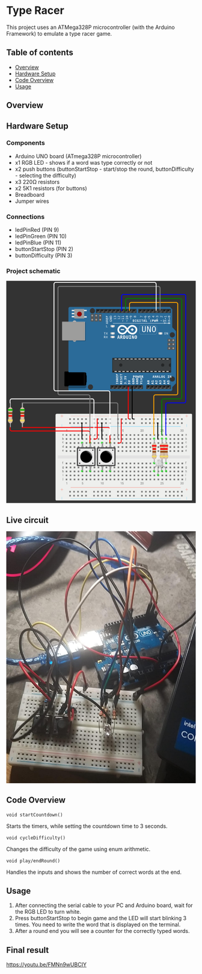 # Type Racer
This project uses an ATMega328P microcontroller (with the Arduino Framework) to emulate a type racer game.

## Table of contents
- [Overview](#overview)
- [Hardware Setup](#hardware-setup)
- [Code Overview](#code-overview)
- [Usage](#usage)


## Overview


## Hardware Setup
### Components
- Arduino UNO board (ATmega328P microcontroller)
- x1 RGB LED - shows if a word was type correctly or not
- x2 push buttons (buttonStartStop - start/stop the round, 
                   buttonDifficulty - selecting the difficulty)
- x3 220Ω resistors
- x2 5K1 resistors (for buttons)
- Breadboard
- Jumper wires

### Connections
- ledPinRed (PIN 9)
- ledPinGreen (PIN 10)
- ledPinBlue (PIN 11)
- buttonStartStop (PIN 2)
- buttonDifficulty (PIN 3)

### Project schematic
![Circuit](./schema.png)
## Live circuit
![circ1](./poza_circ.jpeg)
## Code Overview
```
void startCountdown()
```
Starts the timers, while setting the countdown time to
3 seconds.
```
void cycleDifficulty()
```
Changes the difficulty of the game using enum arithmetic.
```
void play/endRound()
```
Handles the inputs and shows the number of correct words at the end.
## Usage
1. After connecting the serial cable to your PC and Arduino board, wait for the RGB LED to turn white.
2. Press buttonStartStop to begin game and the LED will start blinking 3 times. You need to write the word that is displayed on the terminal.
3. After a round end you will see a counter for the correctly typed words.

## Final result
https://youtu.be/FMNn9wUBCIY